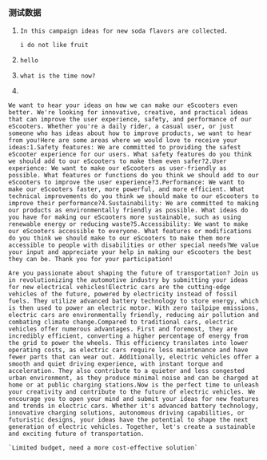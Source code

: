 ###  测试数据
1.
    `In this campaign ideas for new soda flavors are collected.`
    
    `i do not like fruit`
2.
    `hello`
3.
    `what is the time now?`
4.
`We want to hear your ideas on how we can make our eScooters even better. We're looking for innovative, creative, and practical ideas that can improve the user experience, safety, and performance of our eScooters. Whether you're a daily rider, a casual user, or just someone who has ideas about how to improve products, we want to hear from you!Here are some areas where we would love to receive your ideas:1.Safety features: We are committed to providing the safest eScooter experience for our users. What safety features do you think we should add to our eScooters to make them even safer?2.User experience: We want to make our eScooters as user-friendly as possible. What features or functions do you think we should add to our eScooters to improve the user experience?3.Performance: We want to make our eScooters faster, more powerful, and more efficient. What technical improvements do you think we should make to our eScooters to improve their performance?4.Sustainability: We are committed to making our products as environmentally friendly as possible. What ideas do you have for making our eScooters more sustainable, such as using renewable energy or reducing waste?5.Accessibility: We want to make our eScooters accessible to everyone. What features or modifications do you think we should make to our eScooters to make them more accessible to people with disabilities or other special needs?We value your input and appreciate your help in making our eScooters the best they can be. Thank you for your participation!`

`
Are you passionate about shaping the future of transportation? Join us in revolutionizing the automotive industry by submitting your ideas for new electrical vehicles!Electric cars are the cutting-edge vehicles of the future, powered by electricity instead of fossil fuels. They utilize advanced battery technology to store energy, which is then used to power an electric motor. With zero tailpipe emissions, electric cars are environmentally friendly, reducing air pollution and combating climate change.Compared to traditional cars, electric vehicles offer numerous advantages. First and foremost, they are incredibly efficient, converting a higher percentage of energy from the grid to power the wheels. This efficiency translates into lower operating costs, as electric cars require less maintenance and have fewer parts that can wear out. Additionally, electric vehicles offer a smooth and quiet driving experience, with instant torque and acceleration. They also contribute to a quieter and less congested urban environment, as they produce minimal noise and can be charged at home or at public charging stations.Now is the perfect time to unleash your creativity and contribute to the future of electric vehicles. We encourage you to open your mind and submit your ideas for new features and trends in electric cars. Whether it's advanced battery technology, innovative charging solutions, autonomous driving capabilities, or futuristic designs, your ideas have the potential to shape the next generation of electric vehicles. Together, let's create a sustainable and exciting future of transportation.
`

    `Limited budget, need a more cost-effective solution`